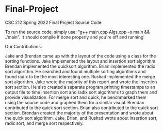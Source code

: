 # Final-Project
CSC 212 Spring 2022 Final Project Source Code

To run the source code, simply use: "g++ main.cpp Algs.cpp -o main && ./main". It should compile if done properly and you're off and running!

Our Contributions:

  Jake and Brendan came up with the layout of the code using a class for the sorting functions. Jake implemented the layout and insertion sort algorithm. Brendan implemented the quicksort algorithm. Brian implemented the radix sort algorithm. He searched and found multiple sorting algorithms and found radix to be the most interesting one. Rushad implemented the merge sort algorithm. Jake wrote the majority of this report and wrote the insertion sort section. He also created a separate program printing timestamps to an output file to time insertion sort and radix sort algorithms to graph them and provide visualization. For merge sort and quick, he benchmarked them using the source code and graphed them for a similar visual. Brendan contributed to the quick sort section. Brian also contributed to the quick sort section. Brendan created the majority of the presentation and wrote about the quick sort algorithm. Jake, Brian, and Rushad wrote about insertion sort, radix sort, and merge sort respectively. 
